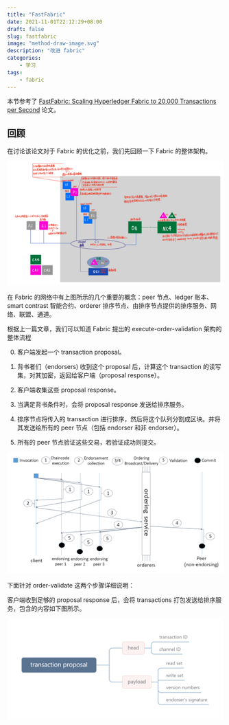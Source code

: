 ```yaml
---
title: "FastFabric"
date: 2021-11-01T22:12:29+08:00
draft: false
slug: fastfabric
image: "method-draw-image.svg"
description: "改进 fabric"
categories:
    - 学习
tags: 
    - fabric
---
```


本节参考了 [FastFabric: Scaling Hyperledger Fabric to 20,000 Transactions per Second](https://arxiv.org/abs/1901.00910) 论文。

## 回顾

在讨论该论文对于 Fabric 的优化之前，我们先回顾一下 Fabric 的整体架构。

![](elements.png)

在 Fabric 的网络中有上图所示的几个重要的概念：peer 节点、ledger 账本、smart contrast 智能合约、orderer 排序节点、由排序节点提供的排序服务、网络、联盟、通道。

根据上一篇文章，我们可以知道 Fabric  提出的 execute-order-validation 架构的整体流程

0. 客户端发起一个 transaction proposal。

1. 背书者们（endorsers) 收到这个 proposal 后，计算这个 transaction 的读写集，对其加密，返回给客户端（proposal response）。
2. 客户端收集这些 proposal response。
3. 当满足背书条件时，会将 proposal response 发送给排序服务。
4. 排序节点将传入的 transaction 进行排序，然后将这个队列分割成区块。并将其发送给所有的 peer 节点（包括 endorser 和非 endorser）。
5. 所有的 peer 节点验证这些交易，若验证成功则提交。

![Fabric high level transaction flow](fig1.png)

下面针对 order-validate 这两个步骤详细说明：

客户端收到足够的 proposal response 后，会将 transactions 打包发送给排序服务，包含的内容如下图所示。

![transaction proposal's content](pic3.png)

